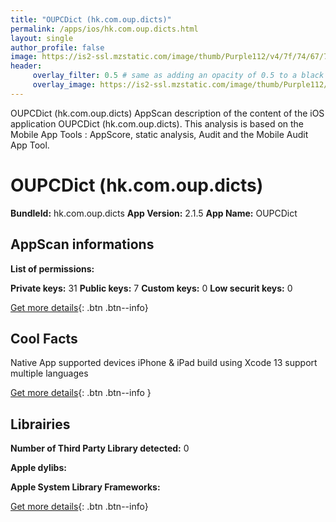 ```yaml
---
title: "OUPCDict (hk.com.oup.dicts)"
permalink: /apps/ios/hk.com.oup.dicts.html
layout: single
author_profile: false
image: https://is2-ssl.mzstatic.com/image/thumb/Purple112/v4/7f/74/67/7f7467ef-3a8e-e743-c98a-e8ea1e3e4876/AppIcon-0-0-1x_U007emarketing-0-0-0-7-0-0-sRGB-0-0-0-GLES2_U002c0-512MB-85-220-0-0.png/512x512bb.jpg
header: 
     overlay_filter: 0.5 # same as adding an opacity of 0.5 to a black background
     overlay_image: https://is2-ssl.mzstatic.com/image/thumb/Purple112/v4/7f/74/67/7f7467ef-3a8e-e743-c98a-e8ea1e3e4876/AppIcon-0-0-1x_U007emarketing-0-0-0-7-0-0-sRGB-0-0-0-GLES2_U002c0-512MB-85-220-0-0.png/512x512bb.jpg
---
```

OUPCDict (hk.com.oup.dicts) AppScan description of the content of the iOS application OUPCDict (hk.com.oup.dicts). This analysis is based on the Mobile App Tools : AppScore, static analysis, Audit and the Mobile Audit App Tool.

# OUPCDict (hk.com.oup.dicts)

**BundleId:** hk.com.oup.dicts
**App Version:** 2.1.5
**App Name:** OUPCDict


## AppScan informations 

**List of permissions:** 
  
  
**Private keys:** 31
**Public keys:** 7
**Custom keys:** 0
**Low securit keys:** 0
  
[Get more details](/pricing.html){: .btn .btn--info}

## Cool Facts

Native App
supported devices iPhone & iPad
build using Xcode 13
support multiple languages
  
[Get more details](/pricing.html){: .btn .btn--info }

## Librairies 
**Number of Third Party Library detected:** 0


**Apple dylibs:**


**Apple System Library Frameworks:**


  
[Get more details](/pricing.html){: .btn .btn--info}

